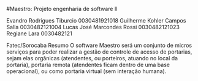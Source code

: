 #Maestro: Projeto engenharia de software II

Evandro Rodrigues Tiburcio   0030481921018 
	Guilherme Kohler Campos Salla   0030482121004
Lucas José Marcondes Rossi   0030482121023
Regiane Lara          0030482121

Fatec/Sorocaba 
Resumo
O software Maestro será um conjunto de micros serviços para poder realizar a  gestão de controle de acesso de portarias, sejam elas orgânicas (atendentes, ou porteiros, atuando no local da portaria), portaria remota (atendentes ficam dentro de uma base operacional), ou como portaria virtual (sem interação humana).
